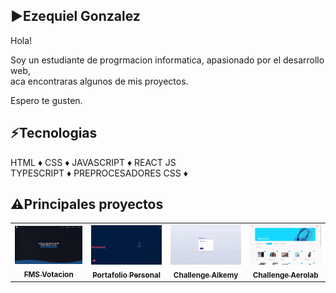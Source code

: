 
## ▶Ezequiel Gonzalez

Hola!<br/>

Soy un estudiante de progrmacion informatica, apasionado por el desarrollo web, <br/>
aca encontraras algunos de mis proyectos.

Espero te gusten.


## ⚡Tecnologias

HTML ♦ CSS ♦ JAVASCRIPT ♦ REACT JS <br />
TYPESCRIPT ♦ PREPROCESADORES CSS ♦ 

## ⚠Principales proyectos
<table>
  <tr>
    <td align="center">
      <a href="https://fmsvotacion.com">
        <img src="./assets/fmsvotacionv2.gif" width="300px;" alt="Foto do Iuri Silva no GitHub"/><br>
        <sub>
          <b>FMS Votacion</b>
        </sub>
      </a>
    </td>
    <td align="center">
      <a href="https://ezegonzalez912.github.io/portafolio/">
        <img src="./assets/portafolio.gif" width="300px;" alt="Foto do Marcelo Santos"/><br>
        <sub>
          <b>Portafolio Personal</b>
        </sub>
      </a>
    </td>
    <td align="center">
      <a href="https://ezegonzalez912.github.io/challenge-alkemy/#/">
        <img src="./assets/alkemy-challenge.gif" width="300px;" alt="Foto da Vanessa Swerts"/><br>
        <sub>
          <b>Challenge Alkemy</b>
        </sub>
      </a>
    </td>
    <td align="center">
      <a href="https://ezegonzalez912.github.io/challenge-aerolab/#/">
        <img src="./assets/aerolab-challenge.gif" width="300px;" alt="Foto da Vanessa Swerts"/><br>
        <sub>
          <b>Challenge Aerolab</b>
        </sub>
      </a>
    </td>
  </tr>
</table>
